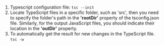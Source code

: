 1. Typescript configuration file: `tsc --init`
2. Locate TypeScript files in a specific folder, such as 'src', then you need to specify the folder's path in the **'rootDir'** property of the tsconfig.json file. Similarly, for the output JavaScript files, you should indicate their location in the **'outDir'** property.
3. To automatically get the result for new changes in the TypeScript file. `tsc -w`
